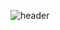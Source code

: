 ![header](https://capsule-render.vercel.app/api?height=400&text=Welcome!&desc=LJX-Security%20Github)
